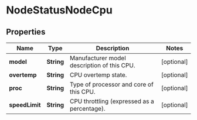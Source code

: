 
# NodeStatusNodeCpu

## Properties
Name | Type | Description | Notes
------------ | ------------- | ------------- | -------------
**model** | **String** | Manufacturer model description of this CPU. |  [optional]
**overtemp** | **String** | CPU overtemp state. |  [optional]
**proc** | **String** | Type of processor and core of this CPU. |  [optional]
**speedLimit** | **String** | CPU throttling (expressed as a percentage). |  [optional]



